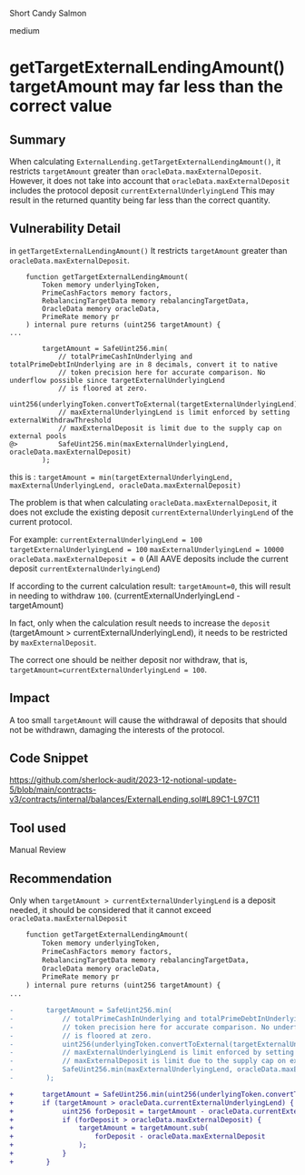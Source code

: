 Short Candy Salmon

medium

# getTargetExternalLendingAmount() targetAmount may far less than the correct value

## Summary
When calculating `ExternalLending.getTargetExternalLendingAmount()`,
it restricts `targetAmount`  greater than `oracleData.maxExternalDeposit`.
However, it does not take into account that `oracleData.maxExternalDeposit` includes the protocol deposit `currentExternalUnderlyingLend` 
This may result in the returned quantity being far less than the correct quantity.

## Vulnerability Detail
in `getTargetExternalLendingAmount()` 
It restricts `targetAmount` greater than `oracleData.maxExternalDeposit`.
```solidity
    function getTargetExternalLendingAmount(
        Token memory underlyingToken,
        PrimeCashFactors memory factors,
        RebalancingTargetData memory rebalancingTargetData,
        OracleData memory oracleData,
        PrimeRate memory pr
    ) internal pure returns (uint256 targetAmount) {
...

        targetAmount = SafeUint256.min(
            // totalPrimeCashInUnderlying and totalPrimeDebtInUnderlying are in 8 decimals, convert it to native
            // token precision here for accurate comparison. No underflow possible since targetExternalUnderlyingLend
            // is floored at zero.
            uint256(underlyingToken.convertToExternal(targetExternalUnderlyingLend)),
            // maxExternalUnderlyingLend is limit enforced by setting externalWithdrawThreshold
            // maxExternalDeposit is limit due to the supply cap on external pools
@>          SafeUint256.min(maxExternalUnderlyingLend, oracleData.maxExternalDeposit)
        );
```
this is : `targetAmount = min(targetExternalUnderlyingLend, maxExternalUnderlyingLend, oracleData.maxExternalDeposit)`

The problem is that when calculating `oracleData.maxExternalDeposit`, it does not exclude the existing deposit `currentExternalUnderlyingLend` of the current protocol.

For example:
`currentExternalUnderlyingLend = 100`
`targetExternalUnderlyingLend = 100`
`maxExternalUnderlyingLend = 10000`
`oracleData.maxExternalDeposit = 0`        (All AAVE deposits include the current deposit `currentExternalUnderlyingLend`)

If according to the current calculation result: `targetAmount=0`, this will result in needing to withdraw `100`.  (currentExternalUnderlyingLend - targetAmount)

In fact, only when the calculation result needs to increase the `deposit` (targetAmount > currentExternalUnderlyingLend), it needs to be restricted by `maxExternalDeposit`.

The correct one should be neither deposit nor withdraw, that is, `targetAmount=currentExternalUnderlyingLend = 100`.

## Impact

A too small `targetAmount` will cause the withdrawal of deposits that should not be withdrawn, damaging the interests of the protocol.

## Code Snippet

https://github.com/sherlock-audit/2023-12-notional-update-5/blob/main/contracts-v3/contracts/internal/balances/ExternalLending.sol#L89C1-L97C11

## Tool used

Manual Review

## Recommendation

Only when `targetAmount > currentExternalUnderlyingLend` is a deposit needed, it should be considered that it cannot exceed `oracleData.maxExternalDeposit`

```diff
    function getTargetExternalLendingAmount(
        Token memory underlyingToken,
        PrimeCashFactors memory factors,
        RebalancingTargetData memory rebalancingTargetData,
        OracleData memory oracleData,
        PrimeRate memory pr
    ) internal pure returns (uint256 targetAmount) {
...

-        targetAmount = SafeUint256.min(
-            // totalPrimeCashInUnderlying and totalPrimeDebtInUnderlying are in 8 decimals, convert it to native
-            // token precision here for accurate comparison. No underflow possible since targetExternalUnderlyingLend
-            // is floored at zero.
-            uint256(underlyingToken.convertToExternal(targetExternalUnderlyingLend)),
-            // maxExternalUnderlyingLend is limit enforced by setting externalWithdrawThreshold
-            // maxExternalDeposit is limit due to the supply cap on external pools
-            SafeUint256.min(maxExternalUnderlyingLend, oracleData.maxExternalDeposit)
-        );

+       targetAmount = SafeUint256.min(uint256(underlyingToken.convertToExternal(targetExternalUnderlyingLend)),maxExternalUnderlyingLend);
+       if (targetAmount > oracleData.currentExternalUnderlyingLend) { //when deposit ,  must check maxExternalDeposit
+            uint256 forDeposit = targetAmount - oracleData.currentExternalUnderlyingLend;
+            if (forDeposit > oracleData.maxExternalDeposit) {
+                targetAmount = targetAmount.sub(
+                    forDeposit - oracleData.maxExternalDeposit
+                );                
+            }
+        }
```
